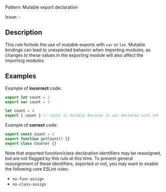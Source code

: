 Pattern: Mutable export declaration

Issue: -

## Description

This rule forbids the use of mutable exports with `var` or `let`. Mutable bindings can lead to unexpected behavior when importing modules, as changes to these values in the exporting module will also affect the importing modules.

## Examples

Example of **incorrect** code:
```js
export let count = 2
export var count = 3

let count = 4
export { count } // count is mutable because it was declared with let
```

Example of **correct** code:
```js
export const count = 1
export function getCount() {}
export class Counter {}
```

Note that exported function/class declaration identifiers may be reassigned, but are not flagged by this rule at this time. To prevent general reassignment of these identifiers, exported or not, you may want to enable the following core ESLint rules:
- `no-func-assign`
- `no-class-assign`
